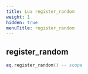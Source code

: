 ```yaml
---
title: Lua register_random
weight: 1
hidden: true
menuTitle: register_random
---
```

## register_random
```lua
eq.register_random() -- scope
```